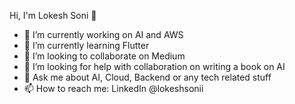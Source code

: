 Hi, I'm Lokesh Soni 👋

-  🔭 I’m currently working on AI and AWS
-  🌱 I’m currently learning Flutter
-  👯 I’m looking to collaborate on Medium
-  🤔 I’m looking for help with collaboration on writing a book on AI
-  💬 Ask me about AI, Cloud, Backend or any tech related stuff
-  📫 How to reach me: LinkedIn @lokeshsonii
